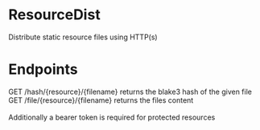# ResourceDist
Distribute static resource files using HTTP(s)

# Endpoints
GET /hash/{resource}/{filename} returns the blake3 hash of the given file <br>
GET /file/{resource}/{filename} returns the files content
<br><br>
Additionally a bearer token is required for protected resources
